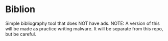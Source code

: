 # Biblion
Simple bibliography tool that does NOT have ads.
NOTE: A version of this will be made as practice writing malware. It will be separate from this repo, but be careful.
